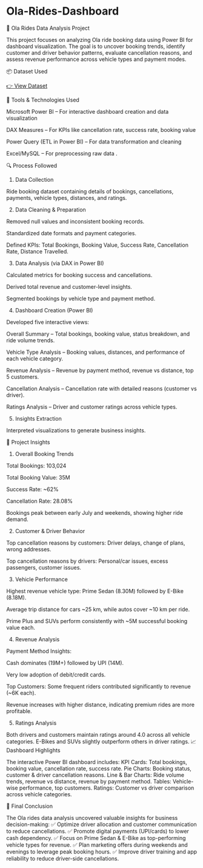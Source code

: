 # Ola-Rides-Dashboard

🚖 Ola Rides Data Analysis Project

This project focuses on analyzing Ola ride booking data using Power BI for dashboard visualization. The goal is to uncover booking trends, identify customer and driver behavior patterns, evaluate cancellation reasons, and assess revenue performance across vehicle types and payment modes.

📦 Dataset Used

[👉 View Dataset](olasheet.csv)


🧰 Tools & Technologies Used

Microsoft Power BI – For interactive dashboard creation and data visualization

DAX Measures – For KPIs like cancellation rate, success rate, booking value

Power Query (ETL in Power BI) – For data transformation and cleaning

Excel/MySQL – For preprocessing raw data .

🔍 Process Followed

1. Data Collection

Ride booking dataset containing details of bookings, cancellations, payments, vehicle types, distances, and ratings.

2. Data Cleaning & Preparation

Removed null values and inconsistent booking records.

Standardized date formats and payment categories.

Defined KPIs: Total Bookings, Booking Value, Success Rate, Cancellation Rate, Distance Travelled.

3. Data Analysis (via DAX in Power BI)

Calculated metrics for booking success and cancellations.

Derived total revenue and customer-level insights.

Segmented bookings by vehicle type and payment method.

4. Dashboard Creation (Power BI)

Developed five interactive views:

Overall Summary – Total bookings, booking value, status breakdown, and ride volume trends.

Vehicle Type Analysis – Booking values, distances, and performance of each vehicle category.

Revenue Analysis – Revenue by payment method, revenue vs distance, top 5 customers.

Cancellation Analysis – Cancellation rate with detailed reasons (customer vs driver).

Ratings Analysis – Driver and customer ratings across vehicle types.

5. Insights Extraction

Interpreted visualizations to generate business insights.

🧠 Project Insights
1. Overall Booking Trends

Total Bookings: 103,024

Total Booking Value: 35M

Success Rate: ~62%

Cancellation Rate: 28.08%

Bookings peak between early July and weekends, showing higher ride demand.

2. Customer & Driver Behavior

Top cancellation reasons by customers: Driver delays, change of plans, wrong addresses.

Top cancellation reasons by drivers: Personal/car issues, excess passengers, customer issues.

3. Vehicle Performance

Highest revenue vehicle type: Prime Sedan (8.30M) followed by E-Bike (8.18M).

Average trip distance for cars ~25 km, while autos cover ~10 km per ride.

Prime Plus and SUVs perform consistently with ~5M successful booking value each.

4. Revenue Analysis

Payment Method Insights:

Cash dominates (19M+) followed by UPI (14M).

Very low adoption of debit/credit cards.

Top Customers: Some frequent riders contributed significantly to revenue (~6K each).

Revenue increases with higher distance, indicating premium rides are more profitable.

5. Ratings Analysis

Both drivers and customers maintain ratings around 4.0 across all vehicle categories.
E-Bikes and SUVs slightly outperform others in driver ratings.
📈 Dashboard Highlights

The interactive Power BI dashboard includes:
KPI Cards: Total bookings, booking value, cancellation rate, success rate.
Pie Charts: Booking status, customer & driver cancellation reasons.
Line & Bar Charts: Ride volume trends, revenue vs distance, revenue by payment method.
Tables: Vehicle-wise performance, top customers.
Ratings: Customer vs driver comparison across vehicle categories.

🧾 Final Conclusion

The Ola rides data analysis uncovered valuable insights for business decision-making:
✅ Optimize driver allocation and customer communication to reduce cancellations.
✅ Promote digital payments (UPI/cards) to lower cash dependency.
✅ Focus on Prime Sedan & E-Bike as top-performing vehicle types for revenue.
✅ Plan marketing offers during weekends and evenings to leverage peak booking hours.
✅ Improve driver training and app reliability to reduce driver-side cancellations.

